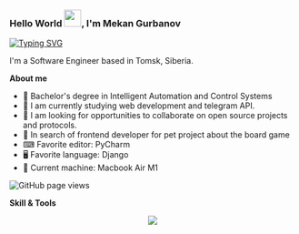 ### Hello World <img src="https://raw.githubusercontent.com/MartinHeinz/MartinHeinz/master/wave.gif" width="30px">, I'm Mekan Gurbanov

[![Typing SVG](https://readme-typing-svg.herokuapp.com?color=%23a9b665&lines=Python+Enthusiast;Creative+Developer;Continuous+Learner;Problem+Solver)](https://git.io/typing-svg)

I'm a Software Engineer based in Tomsk, Siberia.


**About me**
- 🔭 Bachelor's degree in Intelligent Automation and Control Systems
- 🌱 I am currently studying web development and telegram API.
- 👯 I am looking for opportunities to collaborate on open source projects and protocols.
- 💬 In search of frontend developer for pet project about the board game
- ⌨ Favorite editor: PyCharm
- 🖥 Favorite language: Django
- 🐧 Current machine: Macbook Air M1

<img src="https://komarev.com/ghpvc/?username=baguvics&color=45707a&style=flat-square" alt="GitHub page views">
  
**Skill & Tools**
  <p align="center">
  <img src="https://skillicons.dev/icons?i=py,django,mysql,html,css,bash,cpp,figma,git,github" />
  </p>

<!--
**baguvics/baguvics** is a ✨ _special_ ✨ repository because its `README.md` (this file) appears on your GitHub profile.

Here are some ideas to get you started:

- 🔭 I’m currently working on ...
- 🌱 I’m currently learning ...
- 👯 I’m looking to collaborate on ...
- 🤔 I’m looking for help with ...
- 💬 Ask me about ...
- 📫 How to reach me: ...
- 😄 Pronouns: ...
- ⚡ Fun fact: ...
-->
